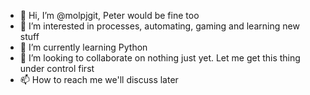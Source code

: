 - 👋 Hi, I’m @molpjgit, Peter would be fine too
- 👀 I’m interested in processes, automating, gaming and learning new stuff
- 🌱 I’m currently learning Python
- 💞️ I’m looking to collaborate on nothing just yet. Let me get this thing under control first
- 📫 How to reach me we'll discuss later

<!---
molpjgit/molpjgit is a ✨ special ✨ repository because its `README.md` (this file) appears on your GitHub profile.
You can click the Preview link to take a look at your changes.
--->
